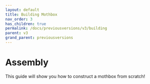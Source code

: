 ```yaml
---
layout: default
title: Building Mothbox
nav_order: 3
has_children: true
permalink: /docs/previousversions/v3/building
parent: v3
grand_parent: previousversions
---
```


# Assembly
This guide will show you how to construct a mothbox from scratch!
